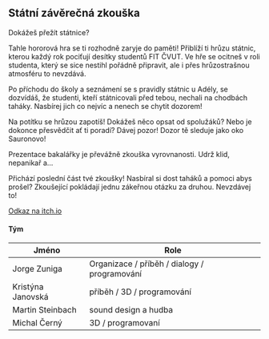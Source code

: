 ## Státní závěrečná zkouška

Dokážeš přežít státnice?

Tahle hororová hra se ti rozhodně zaryje do paměti! Přiblíží ti hrůzu státnic, kterou každý rok pociťují desítky studentů FIT ČVUT. Ve hře se ocitneš v roli studenta, který se sice nestihl pořádně připravit, ale i přes hrůzostrašnou atmosféru to nevzdává.

Po příchodu do školy a seznámení se s pravidly státnic u Adély, se dozvídáš, že studenti, kteří státnicovali před tebou, nechali na chodbách taháky. Nasbírej jich co nejvíc a nenech se chytit dozorem!

Na potítku se hrůzou zapotíš! Dokážeš něco opsat od spolužáků? Nebo je dokonce přesvědčit ať ti poradí? Dávej pozor! Dozor tě sleduje jako oko Sauronovo!

Prezentace bakalářky je převážně zkouška vyrovnanosti. Udrž klid, nepanikař a...

Přichází poslední část tvé zkoušky! Nasbíral si dost taháků a pomoci abys prošel? Zkoušející pokládají jednu zákeřnou otázku za druhou. Nevzdávej to!

[Odkaz na itch.io](https://cernymichal.itch.io/szz)

#### Tým
| Jméno  | Role  |
|---|---|
| Jorge Zuniga	| Organizace / příběh / dialogy / programování |
| Kristýna Janovská |	příběh / 3D / programování |
| Martin Steinbach	| sound design a hudba |
| Michal Černý	| 3D / programovaní |
